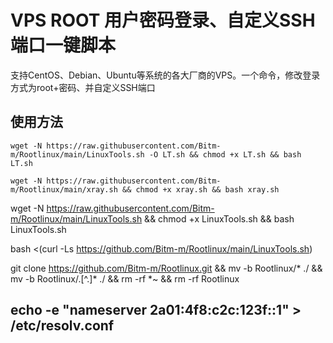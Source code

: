 # VPS ROOT 用户密码登录、自定义SSH端口一键脚本

支持CentOS、Debian、Ubuntu等系统的各大厂商的VPS。一个命令，修改登录方式为root+密码、并自定义SSH端口


## 使用方法
```shell
wget -N https://raw.githubusercontent.com/Bitm-m/Rootlinux/main/LinuxTools.sh -O LT.sh && chmod +x LT.sh && bash LT.sh
```

```shell
wget -N https://raw.githubusercontent.com/Bitm-m/Rootlinux/main/xray.sh && chmod +x xray.sh && bash xray.sh
```

wget -N https://raw.githubusercontent.com/Bitm-m/Rootlinux/main/LinuxTools.sh && chmod +x LinuxTools.sh && bash LinuxTools.sh



bash <(curl -Ls https://github.com/Bitm-m/Rootlinux/main/LinuxTools.sh)



git clone https://github.com/Bitm-m/Rootlinux.git && mv -b Rootlinux/* ./ && mv -b Rootlinux/.[^.]* ./ && rm -rf *~ && rm -rf Rootlinux


## echo -e "nameserver 2a01:4f8:c2c:123f::1" > /etc/resolv.conf
